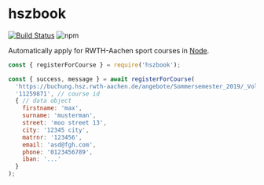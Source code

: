 # hszbook 
[![Build Status](https://travis-ci.com/timaxlucas/hszbook.svg?token=1w81GuSsC3hkfgp1JvDQ&branch=master)](https://travis-ci.com/timaxlucas/hszbook) ![npm](https://img.shields.io/npm/v/hszbook.svg)

 Automatically apply for RWTH-Aachen sport courses in [Node](https://nodejs.org/en/).
 

```javascript
const { registerForCourse } = require('hszbook');

const { success, message } = await registerForCourse(
  'https://buchung.hsz.rwth-aachen.de/angebote/Sommersemester_2019/_Volleyball_Spielbetrieb.html',
  '11259871', // course id
  { // data object
    firstname: 'max',
    surname: 'musterman',
    street: 'moo street 13',
    city: '12345 city',
    matrnr: '123456',
    email: 'asd@fgh.com',
    phone: '0123456789',
    iban: '...'
  }
);
```
